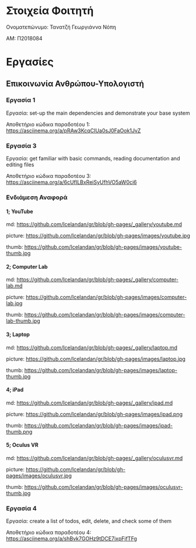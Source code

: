 # Στοιχεία Φοιτητή

Ονοματεπώνυμο: Τανατζή Γεωργιάννα Νόπη

ΑΜ: Π2018084

# Εργασίες

## Επικοινωνία Ανθρώπου-Υπολογιστή

### Εργασία 1

Εργασία: set-up the main dependencies and demonstrate your base system

Αποθετήριο κώδικα παραδοτέου 1: https://asciinema.org/a/pRAw3KcqCIUa0sJ0FaOok1JvZ

### Εργασία 3

Εργασία: get familiar with basic commands, reading documentation and editing files

Αποθετήριο κώδικα παραδοτέου 3: https://asciinema.org/a/6cUfILBxReiSyUfhVO5aW0ci6

### Ενδιάμεση Αναφορά

#### 1; YouTube
md: https://github.com/Icelandan/gr/blob/gh-pages/_gallery/youtube.md

picture: https://github.com/Icelandan/gr/blob/gh-pages/images/youtube.jpg

thumb: https://github.com/Icelandan/gr/blob/gh-pages/images/youtube-thumb.jpg

#### 2; Computer Lab
md: https://github.com/Icelandan/gr/blob/gh-pages/_gallery/computer-lab.md

picture: https://github.com/Icelandan/gr/blob/gh-pages/images/computer-lab.jpg

thumb: https://github.com/Icelandan/gr/blob/gh-pages/images/computer-lab-thumb.jpg

#### 3; Laptop
md: https://github.com/Icelandan/gr/blob/gh-pages/_gallery/laptop.md

picture: https://github.com/Icelandan/gr/blob/gh-pages/images/laptop.jpg

thumb: https://github.com/Icelandan/gr/blob/gh-pages/images/laptop-thumb.jpg

#### 4; iPad
md: https://github.com/Icelandan/gr/blob/gh-pages/_gallery/ipad.md

picture: https://github.com/Icelandan/gr/blob/gh-pages/images/ipad.png

thumb: https://github.com/Icelandan/gr/blob/gh-pages/images/ipad-thumb.png

#### 5; Oculus VR
md: https://github.com/Icelandan/gr/blob/gh-pages/_gallery/oculusvr.md

picture: https://github.com/Icelandan/gr/blob/gh-pages/images/oculusvr.jpg

thumb: https://github.com/Icelandan/gr/blob/gh-pages/images/oculusvr-thumb.jpg

### Εργασία 4

Εργασία: create a list of todos, edit, delete, and check some of them

Αποθετήριο κώδικα παραδοτέου 4: https://asciinema.org/a/shBvk7GOHz9tDCE7ixpFjfTFg
